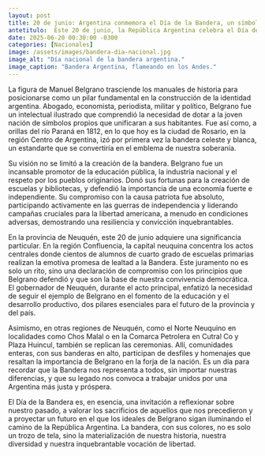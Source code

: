 ```yaml
---
layout: post
title: 20 de junio: Argentina conmemora el Día de la Bandera, un símbolo de unidad e identidad forjado por Belgrano.
antetitulo:  Este 20 de junio, la República Argentina celebra el Día de la Bandera en honor al General Manuel Belgrano, su creador, en el 205º aniversario de su paso a la inmortalidad. Desde Ushuaia hasta La Quiaca, y con especial fervor en la provincia de Neuquén, miles de ciudadanos, estudiantes y autoridades rinden homenaje a uno de los padres fundadores de nuestra nación, reafirmando el compromiso con los valores de libertad, independencia y educación que él encarnó.
date: 2025-06-20 00:30:00 -0300
categories: [Nacionales]
image: /assets/images/bandera-dia-nacional.jpg
image_alt: "Día nacional de la bandera argentina."
image_caption: "Bandera Argentina, flameando en los Andes."
---
```


La figura de Manuel Belgrano trasciende los manuales de historia para posicionarse como un pilar fundamental en la construcción de la identidad argentina. Abogado, economista, periodista, militar y político, Belgrano fue un intelectual ilustrado que comprendió la necesidad de dotar a la joven nación de símbolos propios que unificaran a sus habitantes. Fue así como, a orillas del río Paraná en 1812, en lo que hoy es la ciudad de Rosario, en la región Centro de Argentina, izó por primera vez la bandera celeste y blanca, un estandarte que se convertiría en el emblema de nuestra soberanía.

Su visión no se limitó a la creación de la bandera. Belgrano fue un incansable promotor de la educación pública, la industria nacional y el respeto por los pueblos originarios. Donó sus fortunas para la creación de escuelas y bibliotecas, y defendió la importancia de una economía fuerte e independiente. Su compromiso con la causa patriota fue absoluto, participando activamente en las guerras de independencia y liderando campañas cruciales para la libertad americana, a menudo en condiciones adversas, demostrando una resiliencia y convicción inquebrantables.

En la provincia de Neuquén, este 20 de junio adquiere una significancia particular. En la región Confluencia, la capital neuquina concentra los actos centrales donde cientos de alumnos de cuarto grado de escuelas primarias realizan la emotiva promesa de lealtad a la Bandera. Este juramento no es solo un rito, sino una declaración de compromiso con los principios que Belgrano defendió y que son la base de nuestra convivencia democrática. El gobernador de Neuquén, durante el acto principal, enfatizó la necesidad de seguir el ejemplo de Belgrano en el fomento de la educación y el desarrollo productivo, dos pilares esenciales para el futuro de la provincia y del país.

Asimismo, en otras regiones de Neuquén, como el Norte Neuquino en localidades como Chos Malal o en la Comarca Petrolera en Cutral Co y Plaza Huincul, también se replican las ceremonias. Allí, comunidades enteras, con sus banderas en alto, participan de desfiles y homenajes que resaltan la importancia de Belgrano en la forja de la nación. Es un día para recordar que la Bandera nos representa a todos, sin importar nuestras diferencias, y que su legado nos convoca a trabajar unidos por una Argentina más justa y próspera.

El Día de la Bandera es, en esencia, una invitación a reflexionar sobre nuestro pasado, a valorar los sacrificios de aquellos que nos precedieron y a proyectar un futuro en el que los ideales de Belgrano sigan iluminando el camino de la República Argentina. La bandera, con sus colores, no es solo un trozo de tela, sino la materialización de nuestra historia, nuestra diversidad y nuestra inquebrantable vocación de libertad.

